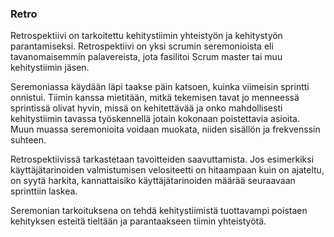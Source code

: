 ### Retro

Retrospektiivi on tarkoitettu kehitystiimin yhteistyön ja kehitystyön parantamiseksi. Retrospektiivi on yksi scrumin seremonioista eli tavanomaisemmin palavereista, jota fasilitoi Scrum master tai muu kehitystiimin jäsen.

Seremoniassa käydään läpi taakse päin katsoen, kuinka viimeisin sprintti onnistui. Tiimin kanssa mietitään, mitkä tekemisen tavat jo menneessä sprintissä olivat hyvin, missä on kehitettävää ja onko mahdollisesti kehitystiimin tavassa työskennellä jotain kokonaan poistettavia asioita. Muun muassa seremonioita voidaan muokata, niiden sisällön ja frekvenssin suhteen.

Retrospektiivissä tarkastetaan tavoitteiden saavuttamista. Jos esimerkiksi käyttäjätarinoiden valmistumisen velositeetti on hitaampaan kuin on ajateltu, on syytä harkita, kannattaisiko käyttäjätarinoiden määrää seuraavaan sprinttiin laskea.

Seremonian tarkoituksena on tehdä kehitystiimistä tuottavampi poistaen kehityksen esteitä tieltään ja parantaakseen tiimin yhteistyötä.
